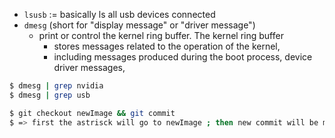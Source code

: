 - `lsusb` := basically ls all usb devices connected
- `dmesg` (short for "display message" or "driver message")
    - print or control the kernel ring buffer. 
    The kernel ring buffer
        - stores messages related to the operation of the kernel, 
        - including messages produced during the boot process, device driver messages,
```sh
$ dmesg | grep nvidia
$ dmesg | grep usb

$ git checkout newImage && git commit 
$ => first the astrisck will go to newImage ; then new commit will be made ; newImage will point to new commit

```

